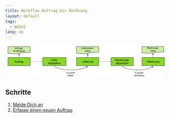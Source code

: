 ```yaml
---
title: Workflow Auftrag bis Rechnung
layout: default
tags:
  - WebUI
lang: de
---
```


![IMG](../images/de_auftrag_bis_rechnung.png)

## Schritte

1. [Melde Dich an](Anmeldung_Webui)
1. [Erfasse einen neuen Auftrag](Auftrag_erfassen_webui)
